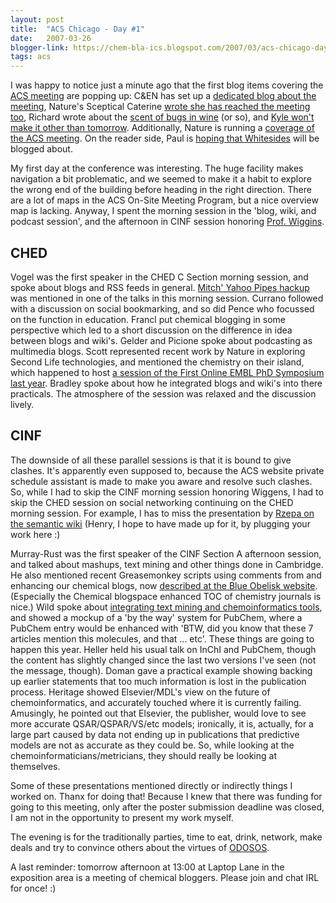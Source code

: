 ```yaml
---
layout: post
title:  "ACS Chicago - Day #1"
date:   2007-03-26
blogger-link: https://chem-bla-ics.blogspot.com/2007/03/acs-chicago-day-1.html
tags: acs
---
```


I was happy to notice just a minute ago that the first blog items covering the
[ACS meeting](http://acswebcontent.acs.org/nationalmeeting/chicago2007/home.html) are popping up: C&EN has set up a
[dedicated blog about the meeting](http://cen07.wordpress.com/), Nature's Sceptical Caterine
[wrote she has reached the meeting too](http://blogs.nature.com/thescepticalchymist/), Richard wrote about the
[scent of bugs in wine](http://www.rscweb.org/blogs/cw/) (or so), and
[Kyle won't make it other than tomorrow](http://www.rscweb.org/blogs/cw/). Additionally, Nature is running a
[coverage of the ACS meeting](http://blogs.nature.com/news/blog/conference_reports/american_chemical_society/).
On the reader side, Paul is [hoping that Whitesides](http://blog.chembark.com/2007/03/25/acs-07-chicago/)
will be blogged about.

My first day at the conference was interesting. The huge facility makes navigation a bit problematic, and we
seemed to make it a habit to explore the wrong end of the building before heading in the right direction.
There are a lot of maps in the ACS On-Site Meeting Program, but a nice overview map is lacking. Anyway, I
spent the morning session in the 'blog, wiki, and podcast session', and the afternoon in CINF session honoring
[Prof. Wiggins](http://www.informatics.indiana.edu/people/profiles.asp?u=wiggins).

## CHED

Vogel was the first speaker in the CHED C Section morning session, and spoke about blogs and RSS feeds in general.
[Mitch' Yahoo Pipes hackup](http://www.chemicalforums.com/index.php?topic=13540.msg62586#msg62586) was mentioned
in one of the talks in this morning session. Currano followed with a discussion on social bookmarking, and so did
Pence who focussed on the function in education. Francl put chemical blogging in some perspective which led to a
short discussion on the difference in idea between blogs and wiki's. Gelder and Picione spoke about podcasting as
multimedia blogs. Scott represented recent work by Nature in exploring Second Life technologies, and mentioned the
chemistry on their island, which happened to host [a session of the First Online EMBL PhD Symposium last year](http://chem-bla-ics.blogspot.com/2006/12/chemoblogs-2.html).
Bradley spoke about how he integrated blogs and wiki's into there practicals. The atmosphere of the session was
relaxed and the discussion lively.

## CINF

The downside of all these parallel sessions is that it is bound to give clashes. It's apparently even supposed to,
because the ACS website private schedule assistant is made to make you aware and resolve such clashes. So, while
I had to skip the CINF morning session honoring Wiggens, I had to skip the CHED session on social networking continuing
on the CHED morning session. For example, I has to miss the presentation by [Rzepa on the semantic wiki](http://www.ch.ic.ac.uk/rzepa/confchem06/)
(Henry, I hope to have made up for it, by plugging your work here :)

Murray-Rust was the first speaker of the CINF Section A afternoon session, and talked about mashups, text mining
and other things done in Cambridge. He also mentioned recent Greasemonkey scripts using comments from and
enhancing our chemical blogs, now [described at the Blue Obelisk website](http://wiki.cubic.uni-koeln.de/bowiki/index.php/Using_Javascript_and_Greasemonkey_for_Chemistry).
(Especially the Chemical blogspace enhanced TOC of chemistry journals is nice.) Wild spoke about
[integrating text mining and chemoinformatics tools](http://djwild.info/acs07/), and showed a mockup of a
'by the way' system for PubChem, where a PubChem entry would be enhanced with 'BTW, did you know that these 7
articles mention this molecules, and that ... etc'. These things are going to happen this year. Heller held his
usual talk on InChI and PubChem, though the content has slightly changed since the last two versions I've
seen (not the message, though). Doman gave a practical example showing backing up earlier statements that
too much information is lost in the publication process. Heritage showed Elsevier/MDL's view on the future of
chemoinformatics, and accurately touched where it is currently failing. Amusingly, he pointed out that Elsevier,
the publisher, would love to see more accurate QSAR/QSPAR/VS/etc models; ironically, it is, actually, for a
large part caused by data not ending up in publications that predictive models are not as accurate as they
could be. So, while looking at the chemoinformaticians/metricians, they should really be looking at themselves.

Some of these presentations mentioned directly or indirectly things I worked on. Thanx for doing that! Because I
knew that there was funding for going to this meeting, only after the poster submission deadline was closed, I
am not in the opportunity to present my work myself.

The evening is for the traditionally parties, time to eat, drink, network, make deals and try to convince others
about the virtues of [ODOSOS](http://chem-bla-ics.blogspot.com/2006/10/opensource-chemistry-and-opensource.html).

A last reminder: tomorrow afternoon at 13:00 at Laptop Lane in the exposition area is a meeting of chemical
bloggers. Please join and chat IRL for once! :)
